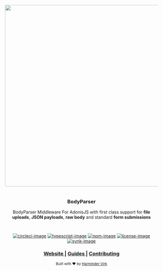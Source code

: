 <div align="center">
  <img src="https://res.cloudinary.com/adonisjs/image/upload/q_100/v1558612869/adonis-readme_zscycu.jpg" width="600px">
</div>

<br />

<div align="center">
  <h3>BodyParser</h3>
  <p>
    BodyParser Middleware For AdonisJS with first class support for <strong>file uploads</strong>, <strong>JSON payloads</strong>, <strong>raw body</strong> and standard <strong>form submissions</strong>
  </p>
</div>

<br />

<div align="center">

[![circleci-image]][circleci-url] [![typescript-image]][typescript-url] [![npm-image]][npm-url] [![license-image]][license-url]  [![synk-image]][synk-url]

</div>

<div align="center">
  <h3>
    <a href="https://adonisjs.com">
      Website
    </a>
    <span> | </span>
    <a href="https://adonisjs.com/docs">
      Guides
    </a>
    <span> | </span>
    <a href="CONTRIBUTING.md">
      Contributing
    </a>
  </h3>
</div>

<div align="center">
  <sub>Built with ❤︎ by <a href="https://twitter.com/AmanVirk1">Harminder Virk</a>
</div>

[circleci-image]: https://img.shields.io/circleci/build/github/adonisjs/bodyparser/master.svg?style=for-the-badge&logo=circleci
[circleci-url]: https://circleci.com/gh/adonisjs/bodyparser "circleci"

[typescript-image]: https://img.shields.io/badge/Typescript-294E80.svg?style=for-the-badge&logo=typescript
[typescript-url]:  "typescript"

[npm-image]: https://img.shields.io/npm/v/@adonisjs/bodyparser/alpha.svg?style=for-the-badge&logo=npm
[npm-url]: https://www.npmjs.com/package/@adonisjs/bodyparser/v/alpha "npm"

[license-image]: https://img.shields.io/npm/l/@adonisjs/bodyparser?color=blueviolet&style=for-the-badge
[license-url]: LICENSE.md "license"

[synk-image]: https://img.shields.io/snyk/vulnerabilities/github/adonisjs/bodyparser?label=Synk%20Vulnerabilities&style=for-the-badge
[synk-url]: https://snyk.io/test/github/adonisjs/bodyparser?targetFile=package.json "synk"
